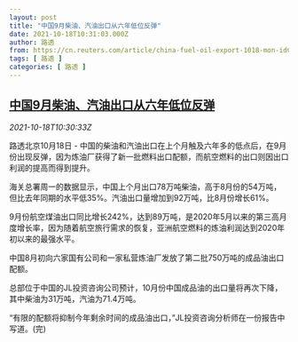 ```yaml
---
layout: post
title: "中国9月柴油、汽油出口从六年低位反弹"
date: 2021-10-18T10:31:03.000Z
author: 路透
from: https://cn.reuters.com/article/china-fuel-oil-export-1018-mon-idCNKBS2H8114
tags: [ 路透 ]
categories: [ 路透 ]
---
```

<!--1634553063000-->
[中国9月柴油、汽油出口从六年低位反弹](https://cn.reuters.com/article/china-fuel-oil-export-1018-mon-idCNKBS2H8114)
------

<div>
<div><i>2021-10-18T10:30:33Z</i></div><p>路透北京10月18日 - 中国的柴油和汽油出口在上个月触及六年多的低点后，在9月份出现反弹，因为炼油厂获得了新一批燃料出口配额，而航空燃料的出口则因出口利润的提高而得到提升。</p><p>海关总署周一的数据显示，中国上个月出口78万吨柴油，高于8月份的54万吨，但比去年同期的水平低35%。汽油出口量增加到92万吨，比8月份增长61%。</p><p>9月份航空煤油出口同比增长242%，达到89万吨，是2020年5月以来的第三高月度增长率，因为随着航空旅行需求的恢复，亚洲航空燃料的炼油利润达到2020年初以来的最强水平。</p><p>中国8月初向六家国有公司和一家私营炼油厂发放了第二批750万吨的成品油出口配额。</p><p>总部位于中国的JL投资咨询公司预计，10月份中国成品油的出口量将再次下降，其中柴油为31万吨，汽油为71.4万吨。</p><p>“有限的配额将抑制今年剩余时间的成品油出口，”JL投资咨询分析师在一份报告中写道。(完)</p>
</div>
